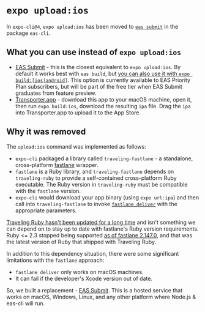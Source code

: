 # `expo upload:ios`

In `expo-cli@4`, `expo upload:ios` has been moved to [`eas submit`](https://docs.expo.dev/submit/introduction/) in the package `eas-cli`.

## What you can use instead of `expo upload:ios`

- [EAS Submit](https://docs.expo.dev/submit/introduction/) - this is the closest equivalent to `expo upload:ios`. By default it works best with `eas build`, but [you can also use it with `expo build:[ios|android]`](https://docs.expo.dev/submit/classic-builds/). This option is currently available to EAS Priority Plan subscribers, but will be part of the free tier when EAS Submit graduates from feature preview.
- [Transporter.app](https://apps.apple.com/us/app/transporter/id1450874784?mt=12) - download this app to your macOS machine, open it, then run `expo build:ios`, download the resulting `ipa` file. Drag the `ipa` into Transporter.app to upload it to the App Store.

## Why it was removed

The `upload:ios` command was implemented as follows:

- `expo-cli` packaged a library called `traveling-fastlane` - a standalone, cross-platform [fastlane](https://fastlane.tools/) wrapper.
- `fastlane` is a Ruby library, and `traveling-fastlane` depends on `traveling-ruby` to provide a self-contained cross-platform Ruby executable. The Ruby version in `traveling-ruby` must be compatible with the `fastlane` version.
- `expo-cli` would download your app binary (using `expo url:ipa`) and then call into `traveling-fastlane` to invoke [`fastlane deliver`](https://docs.fastlane.tools/actions/deliver/) with the appropriate parameters.

[Traveling Ruby hasn't been updated for a long time](https://www.joyfulbikeshedding.com/blog/2021-01-06-the-future-of-traveling-ruby.html) and isn't something we can depend on to stay up to date with fastlane's Ruby version requirements. Ruby <= 2.3 stopped being supported [as of fastlane 2.147.0](https://github.com/fastlane/fastlane/releases/tag/2.147.0), and that was the latest version of Ruby that shipped with Traveling Ruby.

In addition to this dependency situation, there were some significant limitations with the `fastlane` approach:

- `fastlane deliver` only works on macOS machines.
- It can fail if the developer's Xcode version out of date.

So, we built a replacement - [EAS Submit](https://docs.expo.dev/submit/introduction/). This is a hosted service that works on macOS, Windows, Linux, and any other platform where Node.js & eas-cli will run.
